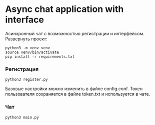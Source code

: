 # Async chat application with interface
Асинхронный чат с возможностью регистрации и интерфейсом. Развернуть проект:
```
python3 -m venv venv
source venv/bin/activate
pip install -r requirements.txt
```

### Регистрация
```
python3 register.py
```
Базовые настройки можно изменить в файле config.conf. Токен пользователя сохраняется в файле token.txt и используется в чате.

### Чат
```
python3 main.py
```
